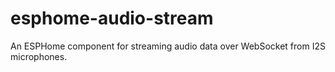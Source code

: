 # esphome-audio-stream
An ESPHome component for streaming audio data over WebSocket from I2S microphones.
